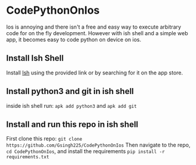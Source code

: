 # CodePythonOnIos
Ios is annoying and there isn't a free and easy way to execute arbitrary code for on the fly development. However with ish shell and a simple web app, it becomes easy to code python on device on ios.

## Install Ish Shell
Install [Ish](https://apps.apple.com/us/app/ish-shell/id1436902243) using the provided link or by searching for it on the app store.

## Install python3 and git in ish shell
inside ish shell run:
```apk add python3``` and ```apk add git```

## Install and run this repo in ish shell
First clone this repo: ```git clone https://github.com/Gsingh225/CodePythonOnIos```
Then navigate to the repo, ```cd CodePythonOnIos```, and install the requirements ```pip install -r requirements.txt```
